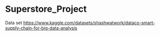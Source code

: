 # Superstore_Project
Data set 
https://www.kaggle.com/datasets/shashwatwork/dataco-smart-supply-chain-for-big-data-analysis
